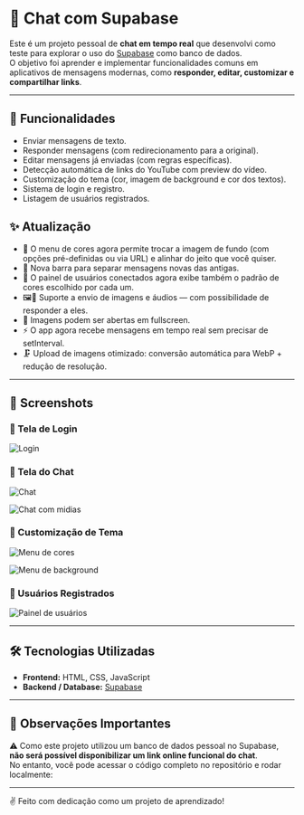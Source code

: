 # 💬 Chat com Supabase

Este é um projeto pessoal de **chat em tempo real** que desenvolvi como teste para explorar o uso do [Supabase](https://supabase.com) como banco de dados.  
O objetivo foi aprender e implementar funcionalidades comuns em aplicativos de mensagens modernas, como **responder, editar, customizar e compartilhar links**.

---

## 🚀 Funcionalidades

- Enviar mensagens de texto.
- Responder mensagens (com redirecionamento para a original).
- Editar mensagens já enviadas (com regras específicas).
- Detecção automática de links do YouTube com preview do vídeo.
- Customização do tema (cor, imagem de background e cor dos textos).
- Sistema de login e registro.
- Listagem de usuários registrados.


## ✨ Atualização

- 🎨 O menu de cores agora permite trocar a imagem de fundo (com opções pré-definidas ou via URL) e alinhar do jeito que você quiser.
- 📍 Nova barra para separar mensagens novas das antigas.
- 👥 O painel de usuários conectados agora exibe também o padrão de cores escolhido por cada um.
- 🖼️🎵 Suporte a envio de imagens e áudios — com possibilidade de responder a eles.
- 🔎 Imagens podem ser abertas em fullscreen.
- ⚡ O app agora recebe mensagens em tempo real sem precisar de setInterval.
- 🗜️ Upload de imagens otimizado: conversão automática para WebP + redução de resolução.

---

## 📸 Screenshots

### 🔑 Tela de Login
![Login](/Imagens/login.webp)

### 💬 Tela do Chat
![Chat](/Imagens/chat.webp)

![Chat com midias](/Imagens/midias.webp)

### 🎨 Customização de Tema
![Menu de cores](/Imagens/menu_1.webp)

![Menu de background](/Imagens/menu_2.webp)

### 👥 Usuários Registrados
![Painel de usuários](/Imagens/painel_registrados.webp)

---

## 🛠️ Tecnologias Utilizadas

- **Frontend:** HTML, CSS, JavaScript
- **Backend / Database:** [Supabase](https://supabase.com)

---

## 📌 Observações Importantes

⚠️ Como este projeto utilizou um banco de dados pessoal no Supabase, **não será possível disponibilizar um link online funcional do chat**.  
No entanto, você pode acessar o código completo no repositório e rodar localmente:

---


✌️ Feito com dedicação como um projeto de aprendizado!




